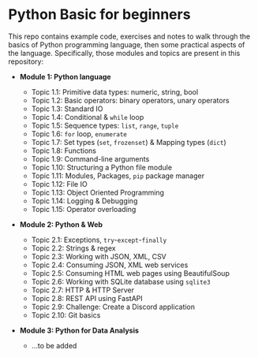# Python Basic for beginners

This repo contains example code, exercises and notes to walk through the basics of Python programming language, then some practical aspects of the language. Specifically, those modules and topics are present in this repository:

* **Module 1: Python language**
  * Topic 1.1: Primitive data types: numeric, string, bool
  * Topic 1.2: Basic operators: binary operators, unary operators
  * Topic 1.3: Standard IO
  * Topic 1.4: Conditional & `while` loop
  * Topic 1.5: Sequence types: `list`, `range`, `tuple`
  * Topic 1.6: `for` loop, `enumerate`
  * Topic 1.7: Set types (`set`, `frozenset`) & Mapping types (`dict`)
  * Topic 1.8: Functions
  * Topic 1.9: Command-line arguments
  * Topic 1.10: Structuring a Python file module
  * Topic 1.11: Modules, Packages, `pip` package manager
  * Topic 1.12: File IO
  * Topic 1.13: Object Oriented Programming
  * Topic 1.14: Logging & Debugging
  * Topic 1.15: Operator overloading

* **Module 2: Python & Web**
  * Topic 2.1: Exceptions, `try`-`except`-`finally`
  * Topic 2.2: Strings & regex
  * Topic 2.3: Working with JSON, XML, CSV
  * Topic 2.4: Consuming JSON, XML web services
  * Topic 2.5: Consuming HTML web pages using BeautifulSoup
  * Topic 2.6: Working with SQLite database using `sqlite3`
  * Topic 2.7: HTTP & HTTP Server
  * Topic 2.8: REST API using FastAPI
  * Topic 2.9: Challenge: Create a Discord application
  * Topic 2.10: Git basics

* **Module 3: Python for Data Analysis**
  * ...to be added
